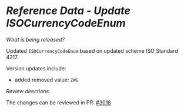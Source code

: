 # _Reference Data - Update ISOCurrencyCodeEnum_

_What is being released?_

Updated `ISOCurrencyCodeEnum` based on updated scheme ISO Standard 4217.

Version updates include:
- added removed value: `ZWG`


_Review directions_

The changes can be reviewed in PR: [#3018](https://github.com/finos/common-domain-model/pull/3018)
